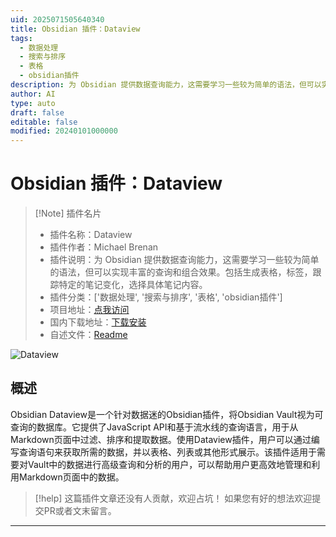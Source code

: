 ```yaml
---
uid: 2025071505640340
title: Obsidian 插件：Dataview
tags:
  - 数据处理
  - 搜索与排序
  - 表格
  - obsidian插件
description: 为 Obsidian 提供数据查询能力，这需要学习一些较为简单的语法，但可以实现丰富的查询和组合效果。包括生成表格，标签，跟踪特定的笔记变化，选择具体笔记内容。
author: AI
type: auto
draft: false
editable: false
modified: 20240101000000
---
```


# Obsidian 插件：Dataview

> [!Note] 插件名片
> - 插件名称：Dataview
> - 插件作者：Michael Brenan
> - 插件说明：为 Obsidian 提供数据查询能力，这需要学习一些较为简单的语法，但可以实现丰富的查询和组合效果。包括生成表格，标签，跟踪特定的笔记变化，选择具体笔记内容。
> - 插件分类：['数据处理', '搜索与排序', '表格', 'obsidian插件']
> - 项目地址：[点我访问](https://github.com/blacksmithgu/obsidian-dataview)
> - 国内下载地址：[下载安装](https://pkmer.cn/products/plugin/pluginMarket/?dataview)
> - 自述文件：[Readme](https://ghproxy.net/https://raw.githubusercontent.com/blacksmithgu/obsidian-dataview/master/README.md)

![Dataview](https://cdn.pkmer.cn/covers/dataview.PNG!pkmer)

## 概述

Obsidian Dataview是一个针对数据迷的Obsidian插件，将Obsidian Vault视为可查询的数据库。它提供了JavaScript API和基于流水线的查询语言，用于从Markdown页面中过滤、排序和提取数据。使用Dataview插件，用户可以通过编写查询语句来获取所需的数据，并以表格、列表或其他形式展示。该插件适用于需要对Vault中的数据进行高级查询和分析的用户，可以帮助用户更高效地管理和利用Markdown页面中的数据。


> [!help] 
> 这篇插件文章还没有人贡献，欢迎占坑！
> 如果您有好的想法欢迎提交PR或者文末留言。
> 

---


